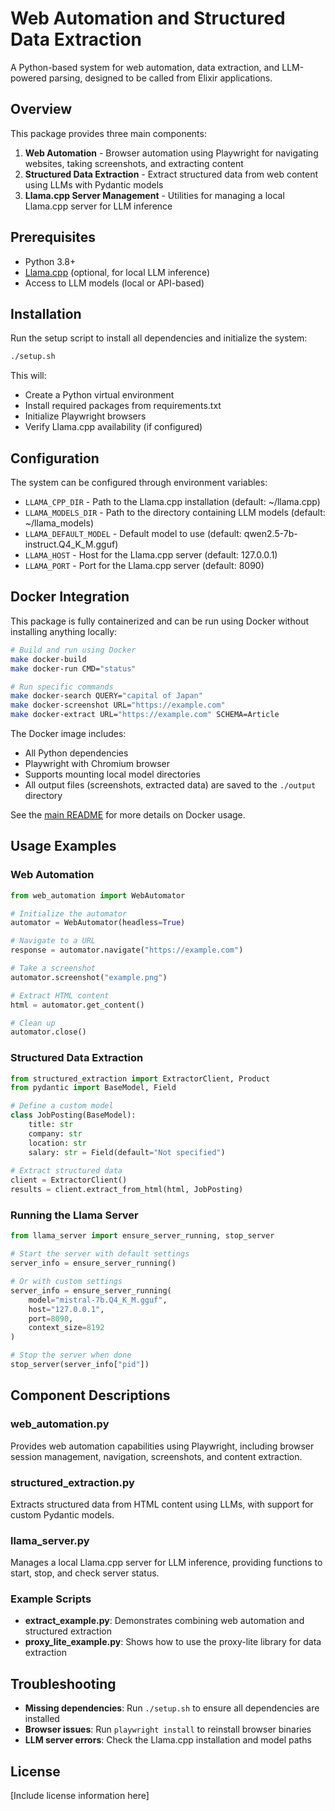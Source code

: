 # Web Automation and Structured Data Extraction

A Python-based system for web automation, data extraction, and LLM-powered parsing, designed to be called from Elixir applications.

## Overview

This package provides three main components:

1. **Web Automation** - Browser automation using Playwright for navigating websites, taking screenshots, and extracting content
2. **Structured Data Extraction** - Extract structured data from web content using LLMs with Pydantic models
3. **Llama.cpp Server Management** - Utilities for managing a local Llama.cpp server for LLM inference

## Prerequisites

- Python 3.8+
- [Llama.cpp](https://github.com/ggerganov/llama.cpp) (optional, for local LLM inference)
- Access to LLM models (local or API-based)

## Installation

Run the setup script to install all dependencies and initialize the system:

```bash
./setup.sh
```

This will:
- Create a Python virtual environment
- Install required packages from requirements.txt
- Initialize Playwright browsers
- Verify Llama.cpp availability (if configured)

## Configuration

The system can be configured through environment variables:

- `LLAMA_CPP_DIR` - Path to the Llama.cpp installation (default: ~/llama.cpp)
- `LLAMA_MODELS_DIR` - Path to the directory containing LLM models (default: ~/llama_models)
- `LLAMA_DEFAULT_MODEL` - Default model to use (default: qwen2.5-7b-instruct.Q4_K_M.gguf)
- `LLAMA_HOST` - Host for the Llama.cpp server (default: 127.0.0.1)
- `LLAMA_PORT` - Port for the Llama.cpp server (default: 8090)

## Docker Integration

This package is fully containerized and can be run using Docker without installing anything locally:

```bash
# Build and run using Docker
make docker-build
make docker-run CMD="status"

# Run specific commands
make docker-search QUERY="capital of Japan"
make docker-screenshot URL="https://example.com"
make docker-extract URL="https://example.com" SCHEMA=Article
```

The Docker image includes:
- All Python dependencies
- Playwright with Chromium browser
- Supports mounting local model directories
- All output files (screenshots, extracted data) are saved to the `./output` directory

See the [main README](../../README.md) for more details on Docker usage.

## Usage Examples

### Web Automation

```python
from web_automation import WebAutomator

# Initialize the automator
automator = WebAutomator(headless=True)

# Navigate to a URL
response = automator.navigate("https://example.com")

# Take a screenshot
automator.screenshot("example.png")

# Extract HTML content
html = automator.get_content()

# Clean up
automator.close()
```

### Structured Data Extraction

```python
from structured_extraction import ExtractorClient, Product
from pydantic import BaseModel, Field

# Define a custom model
class JobPosting(BaseModel):
    title: str
    company: str
    location: str
    salary: str = Field(default="Not specified")
    
# Extract structured data
client = ExtractorClient()
results = client.extract_from_html(html, JobPosting)
```

### Running the Llama Server

```python
from llama_server import ensure_server_running, stop_server

# Start the server with default settings
server_info = ensure_server_running()

# Or with custom settings
server_info = ensure_server_running(
    model="mistral-7b.Q4_K_M.gguf",
    host="127.0.0.1", 
    port=8090,
    context_size=8192
)

# Stop the server when done
stop_server(server_info["pid"])
```

## Component Descriptions

### web_automation.py
Provides web automation capabilities using Playwright, including browser session management, navigation, screenshots, and content extraction.

### structured_extraction.py
Extracts structured data from HTML content using LLMs, with support for custom Pydantic models.

### llama_server.py
Manages a local Llama.cpp server for LLM inference, providing functions to start, stop, and check server status.

### Example Scripts

- **extract_example.py**: Demonstrates combining web automation and structured extraction
- **proxy_lite_example.py**: Shows how to use the proxy-lite library for data extraction

## Troubleshooting

- **Missing dependencies**: Run `./setup.sh` to ensure all dependencies are installed
- **Browser issues**: Run `playwright install` to reinstall browser binaries
- **LLM server errors**: Check the Llama.cpp installation and model paths

## License

[Include license information here] 